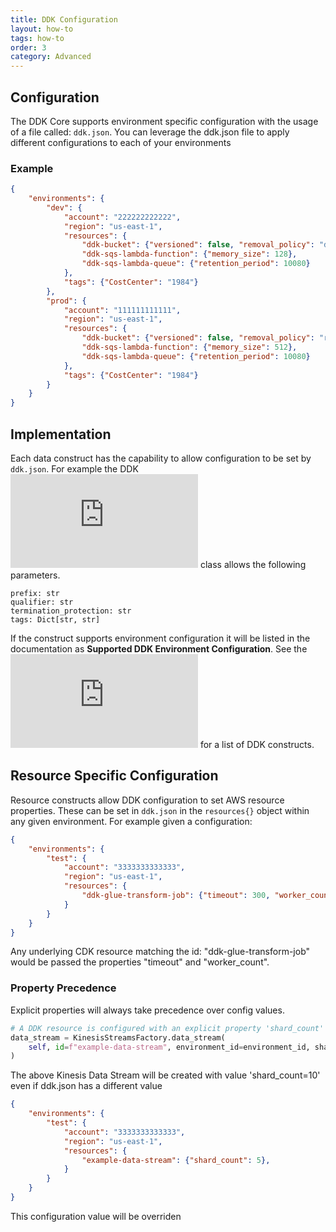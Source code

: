 ```yaml
---
title: DDK Configuration
layout: how-to
tags: how-to
order: 3
category: Advanced
---
```


## Configuration

The DDK Core supports environment specific configuration with the usage of a file called: `ddk.json`. You can leverage the ddk.json file to apply different configurations to each of your environments

### Example
```json
{
    "environments": {
        "dev": {
            "account": "222222222222",
            "region": "us-east-1",
            "resources": {
                "ddk-bucket": {"versioned": false, "removal_policy": "destroy"},
                "ddk-sqs-lambda-function": {"memory_size": 128},
                "ddk-sqs-lambda-queue": {"retention_period": 10080}
            },
            "tags": {"CostCenter": "1984"}
        },
        "prod": {
            "account": "111111111111",
            "region": "us-east-1",
            "resources": {
                "ddk-bucket": {"versioned": false, "removal_policy": "retain"},
                "ddk-sqs-lambda-function": {"memory_size": 512},
                "ddk-sqs-lambda-queue": {"retention_period": 10080}
            },
            "tags": {"CostCenter": "1984"}
        }
    }
}
```

## Implementation 

Each data construct has the capability to allow configuration to be set by `ddk.json`. For example the DDK ![`BaseStack`](https://github.com/awslabs/aws-ddk/blob/main/core/aws_ddk_core/base/stack.py) class allows the following parameters.
```
prefix: str
qualifier: str
termination_protection: str
tags: Dict[str, str]
```
If the construct supports environment configuration it will be listed in the documentation as **Supported DDK Environment Configuration**. See the ![API Documentation](https://awslabs.github.io/aws-ddk/release/stable/api/core/aws_ddk_core.html) for a list of DDK constructs.

## Resource Specific Configuration
Resource constructs allow DDK configuration to set AWS resource properties. These can be set in `ddk.json` in the `resources{}` object within any given environment. For example given a configuration: 
```json
{
    "environments": {
        "test": {
            "account": "3333333333333",
            "region": "us-east-1",
            "resources": {
                "ddk-glue-transform-job": {"timeout": 300, "worker_count": 2},
            }
        }
    }
}
```
Any underlying CDK resource matching the id: "ddk-glue-transform-job" would be passed the properties "timeout" and "worker_count".

### Property Precedence
Explicit properties will always take precedence over config values. 

```python
# A DDK resource is configured with an explicit property 'shard_count'
data_stream = KinesisStreamsFactory.data_stream(
    self, id=f"example-data-stream", environment_id=environment_id, shard_count=10
)
```
The above Kinesis Data Stream will be created with value 'shard_count=10' even if ddk.json has a different value

```json
{
    "environments": {
        "test": {
            "account": "3333333333333",
            "region": "us-east-1",
            "resources": {
                "example-data-stream": {"shard_count": 5},
            }
        }
    }
}
```
This configuration value will be overriden
